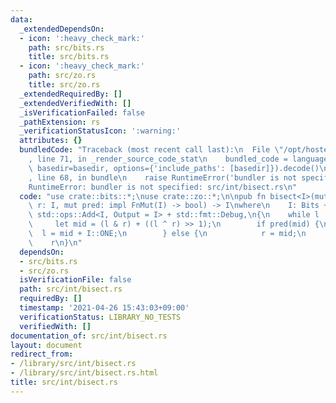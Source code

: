 ```yaml
---
data:
  _extendedDependsOn:
  - icon: ':heavy_check_mark:'
    path: src/bits.rs
    title: src/bits.rs
  - icon: ':heavy_check_mark:'
    path: src/zo.rs
    title: src/zo.rs
  _extendedRequiredBy: []
  _extendedVerifiedWith: []
  _isVerificationFailed: false
  _pathExtension: rs
  _verificationStatusIcon: ':warning:'
  attributes: {}
  bundledCode: "Traceback (most recent call last):\n  File \"/opt/hostedtoolcache/Python/3.9.5/x64/lib/python3.9/site-packages/onlinejudge_verify/documentation/build.py\"\
    , line 71, in _render_source_code_stat\n    bundled_code = language.bundle(stat.path,\
    \ basedir=basedir, options={'include_paths': [basedir]}).decode()\n  File \"/opt/hostedtoolcache/Python/3.9.5/x64/lib/python3.9/site-packages/onlinejudge_verify/languages/user_defined.py\"\
    , line 68, in bundle\n    raise RuntimeError('bundler is not specified: {}'.format(path.as_posix()))\n\
    RuntimeError: bundler is not specified: src/int/bisect.rs\n"
  code: "use crate::bits::*;\nuse crate::zo::*;\n\npub fn bisect<I>(mut l: I, mut\
    \ r: I, mut pred: impl FnMut(I) -> bool) -> I\nwhere\n    I: Bits + ZeroOne +\
    \ std::ops::Add<I, Output = I> + std::fmt::Debug,\n{\n    while l != r {\n   \
    \     let mid = (l & r) + ((l ^ r) >> 1);\n        if pred(mid) {\n          \
    \  l = mid + I::ONE;\n        } else {\n            r = mid;\n        }\n    }\n\
    \    r\n}\n"
  dependsOn:
  - src/bits.rs
  - src/zo.rs
  isVerificationFile: false
  path: src/int/bisect.rs
  requiredBy: []
  timestamp: '2021-04-26 15:43:03+09:00'
  verificationStatus: LIBRARY_NO_TESTS
  verifiedWith: []
documentation_of: src/int/bisect.rs
layout: document
redirect_from:
- /library/src/int/bisect.rs
- /library/src/int/bisect.rs.html
title: src/int/bisect.rs
---
```

